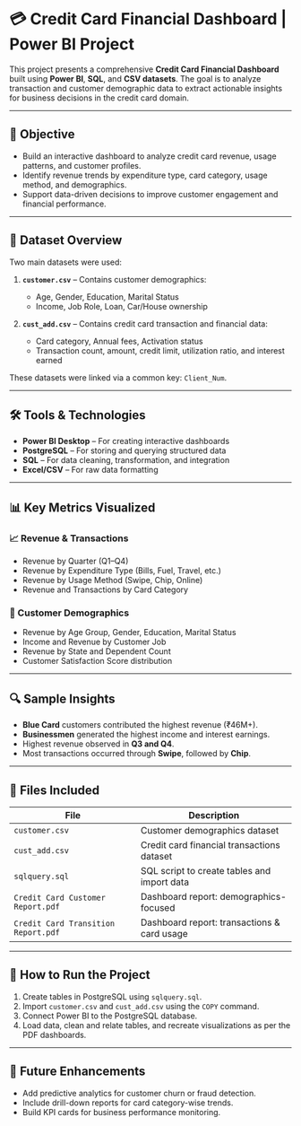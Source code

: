 # 💳 Credit Card Financial Dashboard | Power BI Project

This project presents a comprehensive **Credit Card Financial Dashboard** built using **Power BI**, **SQL**, and **CSV datasets**. The goal is to analyze transaction and customer demographic data to extract actionable insights for business decisions in the credit card domain.

---

## 📌 Objective

- Build an interactive dashboard to analyze credit card revenue, usage patterns, and customer profiles.
- Identify revenue trends by expenditure type, card category, usage method, and demographics.
- Support data-driven decisions to improve customer engagement and financial performance.

---

## 📂 Dataset Overview

Two main datasets were used:

1. **`customer.csv`** – Contains customer demographics:
   - Age, Gender, Education, Marital Status
   - Income, Job Role, Loan, Car/House ownership

2. **`cust_add.csv`** – Contains credit card transaction and financial data:
   - Card category, Annual fees, Activation status
   - Transaction count, amount, credit limit, utilization ratio, and interest earned

These datasets were linked via a common key: `Client_Num`.

---

## 🛠️ Tools & Technologies

- **Power BI Desktop** – For creating interactive dashboards
- **PostgreSQL** – For storing and querying structured data
- **SQL** – For data cleaning, transformation, and integration
- **Excel/CSV** – For raw data formatting

---

## 📊 Key Metrics Visualized

### 📈 Revenue & Transactions
- Revenue by Quarter (Q1–Q4)
- Revenue by Expenditure Type (Bills, Fuel, Travel, etc.)
- Revenue by Usage Method (Swipe, Chip, Online)
- Revenue and Transactions by Card Category

### 👥 Customer Demographics
- Revenue by Age Group, Gender, Education, Marital Status
- Income and Revenue by Customer Job
- Revenue by State and Dependent Count
- Customer Satisfaction Score distribution

---

## 🔍 Sample Insights

- **Blue Card** customers contributed the highest revenue (₹46M+).
- **Businessmen** generated the highest income and interest earnings.
- Highest revenue observed in **Q3 and Q4**.
- Most transactions occurred through **Swipe**, followed by **Chip**.

---

## 📑 Files Included

| File | Description |
|------|-------------|
| `customer.csv` | Customer demographics dataset |
| `cust_add.csv` | Credit card financial transactions dataset |
| `sqlquery.sql` | SQL script to create tables and import data |
| `Credit Card Customer Report.pdf` | Dashboard report: demographics-focused |
| `Credit Card Transition Report.pdf` | Dashboard report: transactions & card usage |

---

## 🚀 How to Run the Project

1. Create tables in PostgreSQL using `sqlquery.sql`.
2. Import `customer.csv` and `cust_add.csv` using the `COPY` command.
3. Connect Power BI to the PostgreSQL database.
4. Load data, clean and relate tables, and recreate visualizations as per the PDF dashboards.

---

## 📌 Future Enhancements

- Add predictive analytics for customer churn or fraud detection.
- Include drill-down reports for card category-wise trends.
- Build KPI cards for business performance monitoring.
